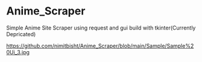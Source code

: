 # Anime_Scraper
Simple Anime Site Scraper using request and gui build with tkinter(Currently Depricated)

https://github.com/nimitbisht/Anime_Scraper/blob/main/Sample/Sample%20Ui_3.jpg
